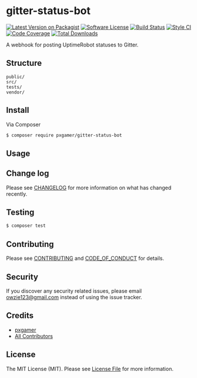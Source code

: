 # gitter-status-bot

[![Latest Version on Packagist][ico-version]][link-packagist]
[![Software License][ico-license]](LICENSE.md)
[![Build Status][ico-travis]][link-travis]
[![Style CI][ico-styleci]][link-styleci]
[![Code Coverage][ico-code-quality]][link-code-quality]
[![Total Downloads][ico-downloads]][link-downloads]

A webhook for posting UptimeRobot statuses to Gitter.

## Structure

```
public/
src/
tests/
vendor/
```

## Install

Via Composer

``` bash
$ composer require pxgamer/gitter-status-bot
```

## Usage



## Change log

Please see [CHANGELOG](CHANGELOG.md) for more information on what has changed recently.

## Testing

``` bash
$ composer test
```

## Contributing

Please see [CONTRIBUTING](CONTRIBUTING.md) and [CODE_OF_CONDUCT](CODE_OF_CONDUCT.md) for details.

## Security

If you discover any security related issues, please email owzie123@gmail.com instead of using the issue tracker.

## Credits

- [pxgamer][link-author]
- [All Contributors][link-contributors]

## License

The MIT License (MIT). Please see [License File](LICENSE.md) for more information.

[ico-version]: https://img.shields.io/packagist/v/pxgamer/gitter-status-bot.svg?style=flat-square
[ico-license]: https://img.shields.io/badge/license-MIT-brightgreen.svg?style=flat-square
[ico-travis]: https://img.shields.io/travis/pxgamer/gitter-status-bot/master.svg?style=flat-square
[ico-styleci]: https://styleci.io/repos/103843337/shield
[ico-code-quality]: https://img.shields.io/codecov/c/github/pxgamer/gitter-status-bot.svg?style=flat-square
[ico-downloads]: https://img.shields.io/packagist/dt/pxgamer/gitter-status-bot.svg?style=flat-square

[link-packagist]: https://packagist.org/packages/pxgamer/gitter-status-bot
[link-travis]: https://travis-ci.org/pxgamer/gitter-status-bot
[link-styleci]: https://styleci.io/repos/103843337
[link-code-quality]: https://codecov.io/gh/pxgamer/gitter-status-bot
[link-downloads]: https://packagist.org/packages/pxgamer/gitter-status-bot
[link-author]: https://github.com/pxgamer
[link-contributors]: ../../contributors
